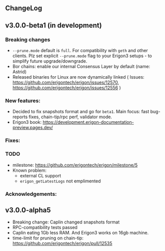 ChangeLog
---------

## v3.0.0-beta1 (in development)

### Breaking changes

- `--prune.mode` default is `full`. For compatibility with `geth` and other clients. Plz set explicit
  `--prune.mode` flag to your Erigon3 setups - to simplify future upgrade/downgrade.
- Bor chains: enable our internal Consensus Layer by default (name: Astrid)
- Released binaries for Linux are now dynamically linked (
  Issues: https://github.com/erigontech/erigon/issues/12570, https://github.com/erigontech/erigon/issues/12556 )

### New features:

- Decided to fix snapshots format and go for `beta1`. Main focus: fast bug-reports fixes, chain-tip/rpc perf, validator
  mode.
- Erigon3 book: https://development.erigon-documentation-preview.pages.dev/

### Fixes:

### TODO

- milestone: https://github.com/erigontech/erigon/milestone/5
- Known problem:
    - external CL support
    - `erigon_getLatestLogs` not emplimented

### Acknowledgements:

## v3.0.0-alpha5

- Breaking change: Caplin changed snapshots format
- RPC-compatibility tests passed
- Caplin eating 1Gb less RAM. And Erigon3 works on 16gb machine.
- time-limit for pruning on chain-tip: https://github.com/erigontech/erigon/pull/12535

